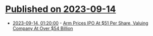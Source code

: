 # [Published on 2023-09-14](index.md)

* [2023-09-14, 01:20:00](https://slashdot.org/story/23/09/14/0013228/arm-prices-ipo-at-51-per-share-valuing-company-at-over-54-billion?utm_source=rss1.0mainlinkanon&utm_medium=feed) - [Arm Prices IPO At $51 Per Share, Valuing Company At Over $54 Billion](https://slashdot.org/story/23/09/14/0013228/arm-prices-ipo-at-51-per-share-valuing-company-at-over-54-billion?utm_source=rss1.0mainlinkanon&utm_medium=feed)
